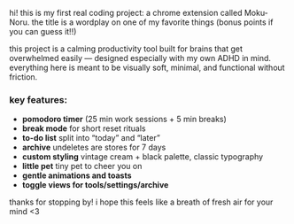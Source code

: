hi! this is my first real coding project: a chrome extension called Moku-Noru.
the title is a wordplay on one of my favorite things (bonus points if you can guess it!!)  

this project is a calming productivity tool built for brains that get overwhelmed easily — designed especially with my own ADHD in mind. everything here is meant to be visually soft, minimal, and functional without friction.

### key features:
- **pomodoro timer** (25 min work sessions + 5 min breaks)  
- **break mode** for short reset rituals  
- **to-do list** split into “today” and “later”  
- **archive** undeletes are stores for 7 days
- **custom styling** vintage cream + black palette, classic typography
- **little pet** tiny pet to cheer you on
- **gentle animations and toasts**
- **toggle views for tools/settings/archive**

thanks for stopping by! i hope this feels like a breath of fresh air for your mind <3
